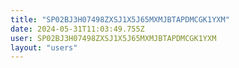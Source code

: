 ```yaml
---
title: "SP02BJ3H07498ZXSJ1X5J65MXMJBTAPDMCGK1YXM"
date: 2024-05-31T11:03:49.755Z
user: SP02BJ3H07498ZXSJ1X5J65MXMJBTAPDMCGK1YXM
layout: "users"
---
```

    